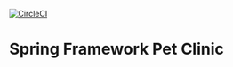 [![CircleCI](https://dl.circleci.com/status-badge/img/gh/PeterSalamun/sfg-pet-clinic/tree/main.svg?style=shield)](https://dl.circleci.com/status-badge/redirect/gh/PeterSalamun/sfg-pet-clinic/tree/main)

# Spring Framework Pet Clinic
